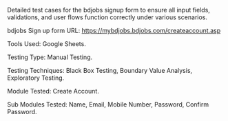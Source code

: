 Detailed test cases for the bdjobs signup form to ensure all input fields, validations, and user flows function correctly under various scenarios.

bdjobs Sign up form URL: https://mybdjobs.bdjobs.com/createaccount.asp

Tools Used: Google Sheets.

Testing Type: Manual Testing.

Testing Techniques: Black Box Testing, Boundary Value Analysis, Exploratory Testing.

Module Tested: Create Account.

Sub Modules Tested: Name, Email, Mobile Number, Password, Confirm Password.
